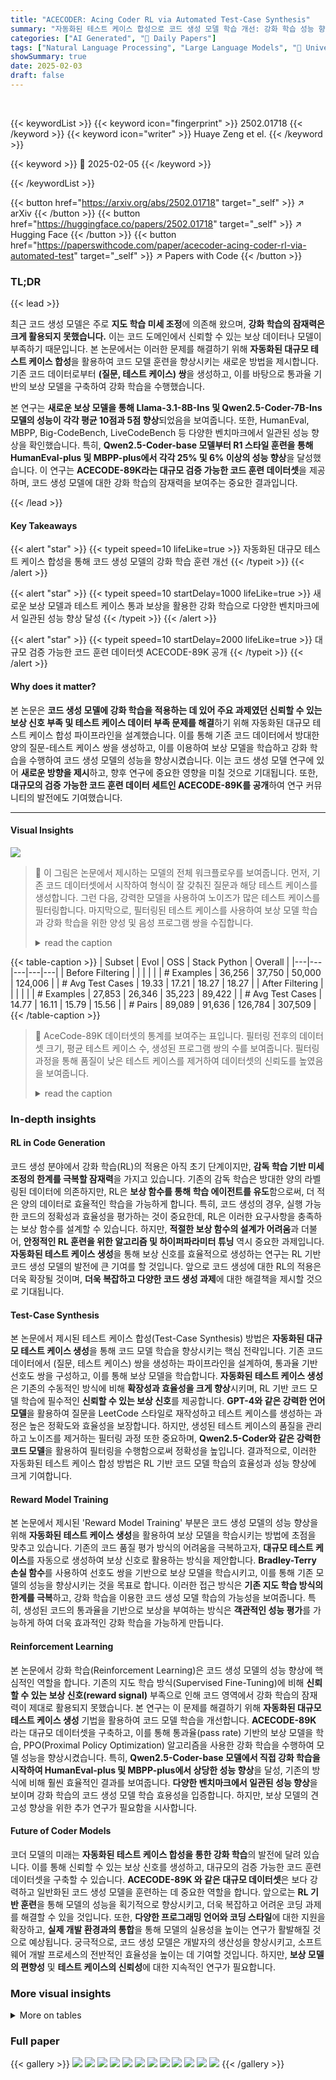 ```yaml
---
title: "ACECODER: Acing Coder RL via Automated Test-Case Synthesis"
summary: "자동화된 테스트 케이스 합성으로 코드 생성 모델 학습 개선: 강화 학습 성능 향상 및 ACECODE-89K 데이터셋 공개"
categories: ["AI Generated", "🤗 Daily Papers"]
tags: ["Natural Language Processing", "Large Language Models", "🏢 University of Waterloo",]
showSummary: true
date: 2025-02-03
draft: false
---
```


<br>

{{< keywordList >}}
{{< keyword icon="fingerprint" >}} 2502.01718 {{< /keyword >}}
{{< keyword icon="writer" >}} Huaye Zeng et el. {{< /keyword >}}
 
{{< keyword >}} 🤗 2025-02-05 {{< /keyword >}}
 
{{< /keywordList >}}

{{< button href="https://arxiv.org/abs/2502.01718" target="_self" >}}
↗ arXiv
{{< /button >}}
{{< button href="https://huggingface.co/papers/2502.01718" target="_self" >}}
↗ Hugging Face
{{< /button >}}
{{< button href="https://paperswithcode.com/paper/acecoder-acing-coder-rl-via-automated-test" target="_self" >}}
↗ Papers with Code
{{< /button >}}




### TL;DR


{{< lead >}}

최근 코드 생성 모델은 주로 **지도 학습 미세 조정**에 의존해 왔으며, **강화 학습의 잠재력은 크게 활용되지 못했습니다.** 이는 코드 도메인에서 신뢰할 수 있는 보상 데이터나 모델이 부족하기 때문입니다. 본 논문에서는 이러한 문제를 해결하기 위해 **자동화된 대규모 테스트 케이스 합성**을 활용하여 코드 모델 훈련을 향상시키는 새로운 방법을 제시합니다.  기존 코드 데이터로부터 **(질문, 테스트 케이스) 쌍**을 생성하고, 이를 바탕으로 통과율 기반의 보상 모델을 구축하여 강화 학습을 수행했습니다.

본 연구는 **새로운 보상 모델을 통해 Llama-3.1-8B-Ins 및 Qwen2.5-Coder-7B-Ins 모델의 성능이 각각 평균 10점과 5점 향상**되었음을 보여줍니다. 또한,  HumanEval, MBPP, Big-CodeBench, LiveCodeBench 등 다양한 벤치마크에서 일관된 성능 향상을 확인했습니다. 특히, **Qwen2.5-Coder-base 모델부터 R1 스타일 훈련을 통해 HumanEval-plus 및 MBPP-plus에서 각각 25% 및 6% 이상의 성능 향상**을 달성했습니다.  이 연구는 **ACECODE-89K라는 대규모 검증 가능한 코드 훈련 데이터셋**을 제공하며, 코드 생성 모델에 대한 강화 학습의 잠재력을 보여주는 중요한 결과입니다.

{{< /lead >}}


#### Key Takeaways

{{< alert "star" >}}
{{< typeit speed=10 lifeLike=true >}} 자동화된 대규모 테스트 케이스 합성을 통해 코드 생성 모델의 강화 학습 훈련 개선 {{< /typeit >}}
{{< /alert >}}

{{< alert "star" >}}
{{< typeit speed=10 startDelay=1000 lifeLike=true >}} 새로운 보상 모델과 테스트 케이스 통과 보상을 활용한 강화 학습으로 다양한 벤치마크에서 일관된 성능 향상 달성 {{< /typeit >}}
{{< /alert >}}

{{< alert "star" >}}
{{< typeit speed=10 startDelay=2000 lifeLike=true >}} 대규모 검증 가능한 코드 훈련 데이터셋 ACECODE-89K 공개 {{< /typeit >}}
{{< /alert >}}

#### Why does it matter?
본 논문은 **코드 생성 모델에 강화 학습을 적용하는 데 있어 주요 과제였던 신뢰할 수 있는 보상 신호 부족 및 테스트 케이스 데이터 부족 문제를 해결**하기 위해 자동화된 대규모 테스트 케이스 합성 파이프라인을 설계했습니다. 이를 통해 기존 코드 데이터에서 방대한 양의 질문-테스트 케이스 쌍을 생성하고, 이를 이용하여 보상 모델을 학습하고 강화 학습을 수행하여 코드 생성 모델의 성능을 향상시켰습니다. 이는 코드 생성 모델 연구에 있어 **새로운 방향을 제시**하고, 향후 연구에 중요한 영향을 미칠 것으로 기대됩니다. 또한, **대규모의 검증 가능한 코드 훈련 데이터 세트인 ACECODE-89K를 공개**하여 연구 커뮤니티의 발전에도 기여했습니다. 

------
#### Visual Insights



![](https://arxiv.org/html/2502.01718/x1.png)

> 🔼 이 그림은 논문에서 제시하는 모델의 전체 워크플로우를 보여줍니다. 먼저, 기존 코드 데이터셋에서 시작하여 형식이 잘 갖춰진 질문과 해당 테스트 케이스를 생성합니다. 그런 다음, 강력한 모델을 사용하여 노이즈가 많은 테스트 케이스를 필터링합니다. 마지막으로, 필터링된 테스트 케이스를 사용하여 보상 모델 학습과 강화 학습을 위한 양성 및 음성 프로그램 쌍을 수집합니다.
> <details>
> <summary>read the caption</summary>
> Figure 1: Overall Workflow of our model: We start from the seed code dataset to create well-formatted questions and corresponding test cases. Then we adopt strong models like filter the noisy test cases. Finally, we adopt these test cases to harvest positive and negative program pairs for reward model training and RL.
> </details>





{{< table-caption >}}
| Subset | Evol | OSS | Stack Python | Overall |
|---|---|---|---|---|
| Before Filtering |  |  |  |  |
| # Examples | 36,256 | 37,750 | 50,000 | 124,006 |
| # Avg Test Cases | 19.33 | 17.21 | 18.27 | 18.27 |
| After Filtering |  |  |  |  |
| # Examples | 27,853 | 26,346 | 35,223 | 89,422 |
| # Avg Test Cases | 14.77 | 16.11 | 15.79 | 15.56 |
| # Pairs | 89,089 | 91,636 | 126,784 | 307,509 |{{< /table-caption >}}

> 🔼 AceCode-89K 데이터셋의 통계를 보여주는 표입니다. 필터링 전후의 데이터셋 크기, 평균 테스트 케이스 수, 생성된 프로그램 쌍의 수를 보여줍니다. 필터링 과정을 통해 품질이 낮은 테스트 케이스를 제거하여 데이터셋의 신뢰도를 높였음을 보여줍니다.
> <details>
> <summary>read the caption</summary>
> Table 1: Dataset statistics of AceCode-89K before and after test-case filtering.
> </details>





### In-depth insights


#### RL in Code Generation
코드 생성 분야에서 강화 학습(RL)의 적용은 아직 초기 단계이지만, **감독 학습 기반 미세 조정의 한계를 극복할 잠재력**을 가지고 있습니다. 기존의 감독 학습은 방대한 양의 라벨링된 데이터에 의존하지만, RL은 **보상 함수를 통해 학습 에이전트를 유도**함으로써, 더 적은 양의 데이터로 효율적인 학습을 가능하게 합니다.  특히, 코드 생성의 경우, 실행 가능한 코드의 정확성과 효율성을 평가하는 것이 중요한데, RL은 이러한 요구사항을 충족하는 보상 함수를 설계할 수 있습니다. 하지만, **적절한 보상 함수의 설계가 어려움**과 더불어, **안정적인 RL 훈련을 위한 알고리즘 및 하이퍼파라미터 튜닝** 역시 중요한 과제입니다.  **자동화된 테스트 케이스 생성**을 통해 보상 신호를 효율적으로 생성하는 연구는 RL 기반 코드 생성 모델의 발전에 큰 기여를 할 것입니다. 앞으로 코드 생성에 대한 RL의 적용은 더욱 확장될 것이며,  **더욱 복잡하고 다양한 코드 생성 과제**에 대한 해결책을 제시할 것으로 기대됩니다.

#### Test-Case Synthesis
본 논문에서 제시된 테스트 케이스 합성(Test-Case Synthesis) 방법은 **자동화된 대규모 테스트 케이스 생성**을 통해 코드 모델 학습을 향상시키는 핵심 전략입니다. 기존 코드 데이터에서 (질문, 테스트 케이스) 쌍을 생성하는 파이프라인을 설계하여, 통과율 기반 선호도 쌍을 구성하고, 이를 통해 보상 모델을 학습합니다.  **자동화된 테스트 케이스 생성**은 기존의 수동적인 방식에 비해 **확장성과 효율성을 크게 향상**시키며, RL 기반 코드 모델 학습에 필수적인 **신뢰할 수 있는 보상 신호**를 제공합니다.  **GPT-4와 같은 강력한 언어 모델**을 활용하여 질문을 LeetCode 스타일로 재작성하고 테스트 케이스를 생성하는 과정은 높은 정확도와 효율성을 보장합니다.  하지만, 생성된 테스트 케이스의 품질을 관리하고 노이즈를 제거하는 필터링 과정 또한 중요하며, **Qwen2.5-Coder와 같은 강력한 코드 모델**을 활용하여 필터링을 수행함으로써 정확성을 높입니다.  결과적으로, 이러한 자동화된 테스트 케이스 합성 방법은 RL 기반 코드 모델 학습의 효율성과 성능 향상에 크게 기여합니다.

#### Reward Model Training
본 논문에서 제시된 'Reward Model Training' 부분은 코드 생성 모델의 성능 향상을 위해 **자동화된 테스트 케이스 생성**을 활용하여 보상 모델을 학습시키는 방법에 초점을 맞추고 있습니다.  기존의 코드 품질 평가 방식의 어려움을 극복하고자,  **대규모 테스트 케이스**를 자동으로 생성하여 보상 신호로 활용하는 방식을 제안합니다.  **Bradley-Terry 손실 함수**를 사용하여 선호도 쌍을 기반으로 보상 모델을 학습시키고, 이를 통해 기존 모델의 성능을 향상시키는 것을 목표로 합니다. 이러한 접근 방식은 **기존 지도 학습 방식의 한계를 극복**하고, 강화 학습을 이용한 코드 생성 모델 학습의 가능성을 보여줍니다.  특히, 생성된 코드의 통과율을 기반으로 보상을 부여하는 방식은 **객관적인 성능 평가**를 가능하게 하여 더욱 효과적인 강화 학습을 가능하게 만듭니다.

#### Reinforcement Learning
본 논문에서 강화 학습(Reinforcement Learning)은 코드 생성 모델의 성능 향상에 핵심적인 역할을 합니다. 기존의 지도 학습 방식(Supervised Fine-Tuning)에 비해 **신뢰할 수 있는 보상 신호(reward signal)** 부족으로 인해 코드 영역에서 강화 학습의 잠재력이 제대로 활용되지 못했습니다. 본 연구는 이 문제를 해결하기 위해 **자동화된 대규모 테스트 케이스 생성** 기법을 활용하여 코드 모델 학습을 개선합니다.  **ACECODE-89K** 라는 대규모 데이터셋을 구축하고, 이를 통해 통과율(pass rate) 기반의 보상 모델을 학습, PPO(Proximal Policy Optimization) 알고리즘을 사용한 강화 학습을 수행하여 모델 성능을 향상시켰습니다. 특히, **Qwen2.5-Coder-base 모델에서 직접 강화 학습을 시작하여 HumanEval-plus 및 MBPP-plus에서 상당한 성능 향상**을 달성, 기존의 방식에 비해 훨씬 효율적인 결과를 보여줍니다.  **다양한 벤치마크에서 일관된 성능 향상**을 보이며 강화 학습의 코드 생성 모델 학습 효용성을 입증합니다.  하지만, 보상 모델의 견고성 향상을 위한 추가 연구가 필요함을 시사합니다.

#### Future of Coder Models
코더 모델의 미래는 **자동화된 테스트 케이스 합성을 통한 강화 학습**의 발전에 달려 있습니다.  이를 통해 신뢰할 수 있는 보상 신호를 생성하고, 대규모의 검증 가능한 코드 훈련 데이터셋을 구축할 수 있습니다.  **ACECODE-89K 와 같은 대규모 데이터셋**은 보다 강력하고 일반화된 코드 생성 모델을 훈련하는 데 중요한 역할을 합니다.  앞으로는 **RL 기반 훈련**을 통해 모델의 성능을 획기적으로 향상시키고,  더욱 복잡하고 어려운 코딩 과제를 해결할 수 있을 것입니다.  또한,  **다양한 프로그래밍 언어와 코딩 스타일**에 대한 지원을 확장하고,  **실제 개발 환경과의 통합**을 통해 모델의 실용성을 높이는 연구가 활발해질 것으로 예상됩니다.  궁극적으로, 코드 생성 모델은 개발자의 생산성을 향상시키고,  소프트웨어 개발 프로세스의 전반적인 효율성을 높이는 데 기여할 것입니다.  하지만, **보상 모델의 편향성** 및 **테스트 케이스의 신뢰성**에 대한 지속적인 연구가 필요합니다.


### More visual insights




<details>
<summary>More on tables
</summary>


{{< table-caption >}}
| Method | # N | HumanEval - | HumanEval Plus | MBPP - | MBPP Plus | BigCodeBench-C Full | BigCodeBench-C Hard | BigCodeBench-I Full | BigCodeBench-I Hard | LiveCodeBench V4 | Average |
|---|---|---|---|---|---|---|---|---|---|---|---|
| GPT-4o (0806) | 1 | 92.7 | 87.2 | 87.6 | 72.2 | 58.9 | 36.5 | 48.0 | 25.0 | 43.6 | 61.3 |
| DeepSeek-V2.5 | 1 | 90.2 | 83.5 | 87.6 | 74.1 | 53.2 | 29.1 | 48.9 | 27.0 | 41.8 | 59.5 |
| DeepSeek-V3 | 1 | 91.5 | 86.6 | 87.6 | 73.0 | 62.2 | 39.9 | 50.0 | 27.7 | 63.5 | 64.6 |
| Qwen2.5-Coder-32B | 1 | 92.1 | 87.2 | 90.5 | 77.0 | 58.0 | 33.8 | 49.0 | 27.7 | 48.3 | 62.6 |
| Inference Model = Mistral-7B-Instruct-V0.3 |  |  |  |  |  |  |  |  |  |  |  |
| Greedy | 1 | 36.6 | 31.1 | 49.5 | 41.3 | 25.9 | 6.1 | 20.1 | 5.4 | 7.3 | 24.8 |
| Average | 64 | 37.1 | 30.8 | 45.1 | 38.0 | 21.7 | 4.2 | 17.6 | 3.0 | 4.0 | 22.4 |
| Oracle | 64 | 87.2 | 78.0 | 83.9 | 73.5 | 68.4 | 37.8 | 58.5 | 31.1 | 24.3 | 60.3 |
| AceCodeRM-7B | 16 | 65.9 | 56.7 | 59.3 | 52.4 | 35.1 | 10.1 | 29.3 | 8.8 | 11.9 | 36.6 |
|  | 32 | 68.3 | 58.5 | 59.8 | 51.6 | 37.4 | 8.8 | 30.7 | 10.8 | 14.6 | 37.8 |
|  | 64 | 71.3 | 61.6 | 59.8 | 51.6 | 39.4 | 6.8 | 31.8 | 9.5 | 15.4 | 38.6 |
| Δ (RM-greedy) | - | +34.8 | +30.5 | +10.3 | +11.1 | +13.5 | +4.1 | +11.7 | +5.4 | +8.1 | +13.8 |
| AceCodeRM-32B | 16 | 68.3 | 61.0 | 58.7 | 49.5 | 37.7 | 11.5 | 30.9 | 10.1 | 12.9 | 37.8 |
|  | 32 | 72.6 | 65.9 | 51.6 | 40.5 | 9.5 | 33.9 | 13.5 | 16.1 | 40.6 |
|  | 64 | 75.0 | 64.6 | 50.0 | 42.7 | 15.5 | 35.6 | 13.5 | 17.4 | 41.7 |
| Δ (RM-greedy) | - | +38.4 | +34.8 | +12.2 | +11.1 | +16.8 | +9.5 | +15.5 | +8.1 | +10.1 | +17.4 |
| Inference Model = Llama-3.1-8B-Instruct |  |  |  |  |  |  |  |  |  |  |  |
| Greedy | 1 | 68.9 | 62.2 | 67.2 | 54.8 | 38.5 | 12.8 | 31.8 | 13.5 | 18.0 | 40.9 |
| Average | 64 | 61.7 | 54.9 | 64.5 | 54.5 | 32.8 | 10.1 | 26.6 | 9.0 | 13.8 | 36.4 |
| Oracle | 64 | 93.9 | 90.2 | 92.1 | 82.3 | 80.0 | 54.7 | 67.9 | 48.6 | 40.8 | 72.3 |
| AceCodeRM-7B | 16 | 77.4 | 70.7 | 76.5 | 64.3 | 45.8 | 20.3 | 36.4 | 12.2 | 26.1 | 47.7 |
|  | 32 | 79.9 | 72.6 | 62.4 | 47.6 | 23.0 | 37.3 | 13.5 | 27.3 | 48.9 |
|  | 64 | 81.7 | 74.4 | 61.9 | 47.8 | 23.6 | 38.1 | 13.5 | 27.6 | 49.3 |
| Δ (RM-greedy) | - | +12.8 | +12.2 | +9.3 | +9.5 | +9.3 | +10.8 | +6.2 | 0.0 | +9.6 | +8.4 |
| AceCodeRM-32B | 16 | 82.3 | 74.4 | 72.8 | 60.6 | 49.8 | 20.3 | 38.4 | 13.5 | 27.5 | 48.8 |
|  | 32 | 81.7 | 76.2 | 60.6 | 50.4 | 22.3 | 39.1 | 13.5 | 30.3 | 49.6 |
|  | 64 | 85.4 | 79.3 | 59.0 | 48.5 | 19.6 | 40.0 | 13.5 | 31.0 | 49.8 |
| Δ (RM-greedy) | - | +16.5 | +17.1 | +9.3 | +9.5 | +11.8 | +10.8 | +8.2 | 0.0 | +13.0 | +10.7 |
| Inference Model = Qwen2.5-Coder-7B-Instruct |  |  |  |  |  |  |  |  |  |  |  |
| Greedy | 1 | 91.5 | 86.0 | 82.8 | 71.4 | 49.5 | 19.6 | 41.8 | 20.3 | 34.2 | 55.2 |
| Average | 64 | 86.0 | 80.1 | 77.9 | 65.6 | 45.3 | 18.6 | 37.3 | 16.2 | 31.8 | 51.0 |
| Oracle | 64 | 98.2 | 95.7 | 97.4 | 90.7 | 80.9 | 62.8 | 73.5 | 53.4 | 57.4 | 78.9 |
| AceCodeRM-7B | 16 | 90.2 | 82.9 | 88.6 | 74.9 | 53.8 | 20.9 | 45.0 | 21.6 | 40.1 | 57.6 |
|  | 32 | 90.9 | 86.0 | 74.1 | 53.4 | 25.0 | 43.9 | 19.6 | 39.8 | 57.8 |
|  | 64 | 90.9 | 85.4 | 73.8 | 52.9 | 24.3 | 43.5 | 21.6 | 40.1 | 57.8 |
| Δ (RM-greedy) | - | -0.6 | 0.0 | +5.8 | +3.4 | +4.3 | +5.4 | +3.2 | +1.4 | +5.9 | +2.6 |{{< /table-caption >}}
> 🔼 표 2는 AceCode-RM 모델의 성능을 HumanEval, MBPP, BigCodeBench, LiveCodeBench 데이터셋에서 best-of-n 방식으로 평가한 결과를 보여줍니다.  -C는 completion split, -I는 instruction split을 의미합니다.  각 데이터셋별 Plus, Full, Hard 등 여러 하위 벤치마크의 결과와 평균 성능을 보여주어, 모델의 코드 생성 능력을 다각적으로 평가합니다.
> <details>
> <summary>read the caption</summary>
> Table 2: AceCode-RM’s best-of-n results. We evaluated the model on HumanEval, MBPP, BigCodeBench, and LiveCodeBench. Specifically, -C means completion split and -I means instruct split.
> </details>

{{< table-caption >}}
| Model | HumanEval - | HumanEval Plus | MBPP - | MBPP Plus | BigCodeBench (C) Full | BigCodeBench (C) Hard | BigCodeBench (I) Full | BigCodeBench (I) Hard | LiveCodeBench V4 | Average |
|---|---|---|---|---|---|---|---|---|---|---|
| DeepSeek-V2.5 | 90.2 | 83.5 | 87.6 | 74.1 | 53.2 | 29.1 | 48.9 | 27.0 | 41.8 | 59.5 |
| Baseline = Qwen2.5-7B-Instruct |  |  |  |  |  |  |  |  |  |  |
| Baseline | 81.7 | 73.2 | 79.4 | 67.7 | 45.6 | 16.9 | 38.4 | 14.2 | 29.0 | 49.6 |
| AceCoder<sub>RM</sub> | 83.5 | 77.4 | 83.1 | 71.2 | 46.8 | 16.9 | 39.0 | 14.9 | 30.3 | 51.5 |
| AceCoder<sub>Rule</sub> | 84.1 | 77.4 | 80.2 | 68.3 | 46.8 | 15.5 | 40.2 | 15.5 | 30.1 | 50.9 |
| Δ (RL-baseline) | +2.4 | +4.3 | +3.7 | +3.4 | +1.2 | 0.0 | +1.8 | +1.4 | +1.3 | +2.1 |
| Baseline = Qwen2.5-Coder-7B-Base |  |  |  |  |  |  |  |  |  |  |
| Baseline | 61.6 | 53.0 | 76.9 | 62.9 | 45.8 | 16.2 | 40.2 | 14.2 | 28.7 | 44.4 |
| AceCoder<sub>RM</sub> | 83.5 | 75.6 | 80.2 | 67.2 | 41.9 | 14.9 | 36.8 | 16.2 | 25.7 | 49.1 |
| AceCoder<sub>Rule</sub> | 84.1 | 78.0 | 82.3 | 69.3 | 48.6 | 18.2 | 43.2 | 18.2 | 28.5 | 52.3 |
| Δ (RL-baseline) | +22.5 | +25.0 | +5.4 | +6.4 | +2.8 | +2.0 | +3.1 | +4.1 | -0.2 | +7.9 |
| Baseline = Qwen2.5-Coder-7B-Instruct |  |  |  |  |  |  |  |  |  |  |
| Baseline | 91.5 | 86.0 | 82.8 | 71.4 | 49.5 | 19.6 | 41.8 | 20.3 | 34.2 | 55.2 |
| AceCoder<sub>RM</sub> | 89.0 | 84.1 | 86.0 | 72.8 | 50.4 | 18.9 | 42.0 | 19.6 | 35.0 | 55.3 |
| AceCoder<sub>Rule</sub> | 90.9 | 84.8 | 84.1 | 71.7 | 50.9 | 23.0 | 43.3 | 19.6 | 34.9 | 55.9 |
| Δ (RL-baseline) | -0.6 | -1.2 | +3.2 | +1.3 | +1.4 | +3.4 | +1.5 | -0.7 | +0.8 | +0.7 |{{< /table-caption >}}
> 🔼 본 표는 AceCoder의 강화학습 결과를 보여줍니다. Reinforcement++ 알고리즘을 사용하여 세 가지 초기 정책 모델(Qwen2.5-7B-Instruct, Qwen2.5-Coder-7B-Base, Qwen2.5-Coder-7B-Instruct)과 두 가지 보상 유형(AceCode-RM, 이진 통과율)으로 학습을 수행했습니다. 다양한 벤치마크(HumanEval, MBPP, BigCodeBench, LiveCodeBench)에서 일관된 성능 향상을 보여줍니다.
> <details>
> <summary>read the caption</summary>
> Table 3: AceCoder’s Performance after RL tuning using Reinforcement++ algorithm. We start with 3 different initial policy models and 2 kind of reward types, where R⁢M𝑅𝑀RMitalic_R italic_M means using our trained AceCode-RM and R⁢u⁢l⁢e𝑅𝑢𝑙𝑒Ruleitalic_R italic_u italic_l italic_e means using the binary pass rate. Results show consistent improvement across various benchmarks.
> </details>

{{< table-caption >}}
| Method & RM | HumanEval - | HumanEval Plus | MBPP - | MBPP Plus | BigCodeBench-C Full | BigCodeBench-C Hard | BigCodeBench-I Full | BigCodeBench-I Hard | LiveCodeBench V4 | Average |
|---|---|---|---|---|---|---|---|---|---|---|
| Greedy | 68.9 | 62.2 | 67.2 | 54.8 | 38.5 | 12.8 | 31.8 | 13.5 | 18.0 | 40.9 |
| Average | 50.1 | 42.2 | 57.9 | 47.2 | 22.0 | 10.6 | 18.2 | 12.0 | 14.9 | 30.6 |
| InternLM2-RM-8B | 57.9 | 55.5 | 66.7 | 54.0 | 38.7 | 8.8 | 29.8 | 8.8 | 15.1 | 37.3 |
| Skywork-Gemma-27B | 73.8 | 67.1 | 64.3 | 53.4 | 40.1 | 14.9 | 32.5 | 12.8 | 23.6 | 42.5 |
| Skywork-Llama-3.1-8B | 67.7 | 61.6 | 69.6 | 56.9 | 40.6 | 10.8 | 31.8 | 12.2 | 18.8 | 41.1 |
| Δ (max(other RM)-greedy) | +4.9 | +4.9 | +2.4 | +2.1 | +2.1 | +2.0 | +0.6 | -0.7 | +5.6 | +2.7 |
| AceCode-RM-7B | 77.4 | 70.7 | 76.5 | 64.3 | 45.8 | 20.3 | 36.4 | 12.2 | 26.1 | 47.7 |
| Δ (RM-greedy) | +8.5 | +8.5 | +9.3 | +9.5 | +7.3 | +7.4 | +4.6 | -1.4 | +8.1 | +6.9 |{{< /table-caption >}}
> 🔼 본 표는 Llama-3.1-8B-Inst 모델을 사용하여 Best-of-16 샘플링 방식으로 평가한 AceCode-RM의 성능을 다른 오픈소스 리워드 모델들과 비교 분석한 결과를 보여줍니다. Reward Bench에서 최고 순위를 기록한 모델들과 비교했을 때, AceCode-RM이 상당히 더 나은 성능 향상을 보여주는 것을 확인할 수 있습니다.  표에는 HumanEval, MBPP, BigCodeBench-C, BigCodeBench-I, LiveCodeBench의 다양한 지표에 대한 결과가 포함되어 있으며, 각 모델의 Greedy 성능과 비교하여 AceCode-RM의 개선 정도를 명확하게 제시합니다.
> <details>
> <summary>read the caption</summary>
> Table 4: AceCode-RM’s performance against other open-sourced reward models in terms of Best-of-16 sampling for Llama-3.1-8B-Inst. We can see the top-ranked RM on Reward Bench get little improvements compared to ours.
> </details>

{{< table-caption >}}
| Method | HumanEval - | HumanEval Plus | MBPP - | MBPP Plus | BigCodeBench-C Full | BigCodeBench-C Hard | BigCodeBench-I Full | BigCodeBench-I Hard | LiveCodeBench V4 | Average |
|---|---|---|---|---|---|---|---|---|---|---|
| Inference Model = Llama-3.1-8B-Instruct |  |  |  |  |  |  |  |  |  |  |
| RM w/o Test Case Filter | 73.8 | 65.9 | 73.3 | 61.4 | 44.6 | 17.6 | 35.5 | 9.5 | 25.1 | 45.2 |
| RM w/ Test Filter | 77.4 | 70.7 | 76.5 | 64.3 | 45.8 | 20.3 | 36.4 | 12.2 | 26.1 | 47.7 |
| Δ (w/ Filter - w/o Filter) | +3.7 | +4.9 | +3.2 | +2.9 | +1.2 | +2.7 | +0.9 | +2.7 | +1.0 | +2.6 |
| Inference Model = Qwen2.5-Coder-7B-Instruct |  |  |  |  |  |  |  |  |  |  |
| RM w/o Test Case Filter | 91.5 | 86.0 | 86.0 | 72.2 | 52.5 | 21.6 | 43.4 | 19.6 | 36.9 | 56.6 |
| RM w/ Test Filter | 90.2 | 82.9 | 88.6 | 74.9 | 53.8 | 20.9 | 45.0 | 21.6 | 40.1 | 57.6 |
| Δ (w/ Filter - w/o Filter) | -1.2 | -3.0 | +2.6 | +2.6 | +1.3 | -0.7 | +1.6 | +2.0 | +3.2 | +0.9 |{{< /table-caption >}}
> 🔼 이 표는 테스트 케이스 필터링이 Best-of-16 샘플링 성능에 미치는 영향을 보여주는 실험 결과를 보여줍니다.  테스트 케이스 필터링을 적용했을 때와 적용하지 않았을 때의 HumanEval, MBPP, BigCodeBench, LiveCodeBench 성능 비교를 통해 필터링의 효과를 정량적으로 분석합니다.  각 지표별로 Plus, Full, Hard 등 다양한 난이도의 결과를 제시하여 필터링 효과의 범위를 폭넓게 다룹니다.  Llama-3.1-8B-Instruct 와 Qwen2.5-Coder-7B-Instruct 두 모델에 대한 결과를 각각 제시하여 모델 종류에 따른 영향도 확인합니다.
> <details>
> <summary>read the caption</summary>
> Table 5: Ablation study on test-case filtering. Results are Best-of-16 sampling performance.
> </details>

{{< table-caption >}}
| Method | HumanEval - | HumanEval Plus | MBPP - | MBPP Plus | BigCodeBench-C Full | BigCodeBench-C Hard | BigCodeBench-I Full | BigCodeBench-I Hard | LiveCodeBench V4 | Average |
|---|---|---|---|---|---|---|---|---|---|---|
| Inference Model = Llama-3.1-8B-Instruct |
| AceCode-RM (LLama) | 65.9 | 59.1 | 69.6 | 57.9 | 42.7 | 12.8 | 32.9 | 13.5 | 19.9 | 41.6 |
| AceCode-RM (Qwen) | 77.4 | 70.7 | 76.5 | 64.3 | 45.8 | 20.3 | 36.4 | 12.2 | 26.1 | 47.7 |
| Δ (Qwen-Llama) | +11.6 | +11.6 | +6.9 | +6.3 | +3.1 | +7.4 | +3.5 | -1.4 | +6.2 | +6.1 |
| Inference Model = Qwen2.5-Coder-7B-Instruct |
| AceCode-RM (LLama) | 87.8 | 81.7 | 82.0 | 67.7 | 50.5 | 25.0 | 39.0 | 19.6 | 32.4 | 54.0 |
| AceCode-RM (Qwen) | 90.2 | 82.9 | 88.6 | 74.9 | 53.8 | 20.9 | 45.0 | 21.6 | 40.1 | 57.6 |
| Δ (Qwen-Llama) | +2.4 | +1.2 | +6.6 | +7.1 | +3.2 | -4.1 | +6.0 | +2.0 | +7.7 | +3.6 |{{< /table-caption >}}
> 🔼 표 6은 AceCode-RM의 성능 비교 결과를 보여줍니다.  AceCode-RM (Llama)는 Llama-3.1-Inst-8B를 기반으로, AceCode-RM (Qwen)은 Qwen-Coder-2.5-7B-Inst를 기반으로 학습되었습니다.  표는 HumanEval, MBPP, BigCodeBench, LiveCodeBench의 네 가지 벤치마크에 대한 Best-of-16 샘플링 성능을 보여줍니다.  각 벤치마크는 여러 하위 벤치마크로 나뉘며,  각 모델의 성능을 다양한 측면에서 비교 분석할 수 있도록 합니다. Llama와 Qwen 기반 모델의 성능 차이를 보여주어, 기반 모델 선택이 AceCode-RM의 성능에 미치는 영향을 분석하는 데 도움이 됩니다.
> <details>
> <summary>read the caption</summary>
> Table 6: Comparison of AceCode-RM’s performance trained on different base model, where AceCode-RM (Llama) is based on Llama-3.1-Inst-8B and AceCode-RM (Qwen) is based on Qwen-Coder-2.5-7B-Inst. Results are Best-of-16 sampling performance.
> </details>

{{< table-caption >}}
{
  "question": "Given a string, return the longest palindromic substring within that string.",
  "tests": [
    "assert longestPalindrome("babad") == "bab" or "aba"",
    "assert longestPalindrome("cbbd") == "bb"",
    "assert longestPalindrome("a") == "a"",
    "assert longestPalindrome("ac") == "a"",
    "assert longestPalindrome("aa") == "aa"",
    "assert longestPalindrome("bbbab") == "bbbab"",
    "assert longestPalindrome("bananas") == "anana"",
    "assert longestPalindrome("racecar") == "racecar"",
    "assert longestPalindrome("Racecar") == "Racecar"",
    "assert longestPalindrome("A man, a plan, a canal: Panama") == "amanaplanacanalpanama"",
    "assert longestPalindrome("00000100000") == "00000100000"",
    "assert longestPalindrome("12321") == "12321"",
    "assert longestPalindrome("909") == "909"",
    "assert longestPalindrome("") == """,
    "assert longestPalindrome("aaba") == "aba" or "aa"",
    "assert longestPalindrome("abccba") == "abccba"",
    "assert longestPalindrome("abcba") == "abcba"",
    "assert longestPalindrome("xabax") == "xabax"",
    "assert longestPalindrome("xabba") == "abba"",
    "assert longestPalindrome("xabbaxy") == "abba""
  ]
}{{< /table-caption >}}
> 🔼 이 표는 논문의 3장 Methodology, 3.1절 Problem Formulation에서 사용된 프롬프트를 보여줍니다.  이 프롬프트는 기존 코드 데이터셋을 LeetCode 스타일의 질문과 테스트 케이스로 변환하는 데 사용되었습니다.  프롬프트는 GPT-40-mini와 같은 큰 언어 모델이 질문을 생성하고 해당 질문에 대한 20개 정도의 테스트 케이스를 생성하도록 지시하는 세부적인 지침을 포함하고 있습니다. 이러한 질문과 테스트 케이스는 추후 reward model을 학습하고 강화 학습을 수행하는 데 사용됩니다.
> <details>
> <summary>read the caption</summary>
> Table 7: Prompt Used for Converting Seed Code Dataset into LeetCode-style Questions and Test Cases
> </details>

</details>




### Full paper

{{< gallery >}}
<img src="paper_images/1.png" class="grid-w50 md:grid-w33 xl:grid-w25" />
<img src="paper_images/2.png" class="grid-w50 md:grid-w33 xl:grid-w25" />
<img src="paper_images/3.png" class="grid-w50 md:grid-w33 xl:grid-w25" />
<img src="paper_images/4.png" class="grid-w50 md:grid-w33 xl:grid-w25" />
<img src="paper_images/5.png" class="grid-w50 md:grid-w33 xl:grid-w25" />
<img src="paper_images/6.png" class="grid-w50 md:grid-w33 xl:grid-w25" />
<img src="paper_images/7.png" class="grid-w50 md:grid-w33 xl:grid-w25" />
<img src="paper_images/8.png" class="grid-w50 md:grid-w33 xl:grid-w25" />
<img src="paper_images/9.png" class="grid-w50 md:grid-w33 xl:grid-w25" />
<img src="paper_images/10.png" class="grid-w50 md:grid-w33 xl:grid-w25" />
<img src="paper_images/11.png" class="grid-w50 md:grid-w33 xl:grid-w25" />
<img src="paper_images/12.png" class="grid-w50 md:grid-w33 xl:grid-w25" />
{{< /gallery >}}